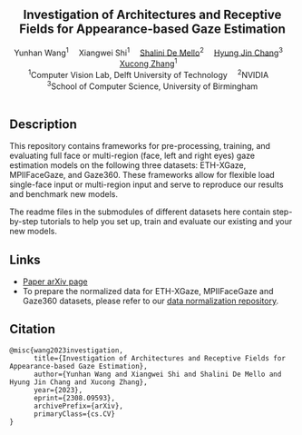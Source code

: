 
<div align="center">

<h2>Investigation of Architectures and Receptive Fields for Appearance-based Gaze Estimation</h2>

<div>
    Yunhan Wang</a><sup>1</sup>&emsp;
    Xiangwei Shi</a><sup>1</sup>&emsp;
    <a href='https://research.nvidia.com/person/shalini-de-mello' target='_blank'>Shalini De  Mello</a><sup>2</sup>&emsp;
    <a href='https://hyungjinchang.wordpress.com/' target='_blank'>Hyung Jin Chang</a><sup>3</sup>&emsp;
    <a href='https://www.ccmitss.com/zhang' target='_blank'>Xucong Zhang</a><sup>1</sup>&emsp;
</div>

<div>
    <sup>1</sup>Computer Vision Lab, Delft University of Technology&emsp;
    <sup>2</sup>NVIDIA&emsp; <br>
    <sup>3</sup>School of Computer Science, University of Birmingham
</div>

</div>

<br/>

## Description
This repository contains frameworks for pre-processing, training, and evaluating full face or multi-region (face, left and right eyes) gaze estimation models on the following three datasets: ETH-XGaze, MPIIFaceGaze, and Gaze360. These frameworks allow for flexible load single-face input or multi-region input and serve to reproduce our results and benchmark new models.

The readme files in the submodules of different datasets here contain step-by-step tutorials to help you set up, train and evaluate our existing and your new models. 

## Links
- [Paper arXiv page](https://arxiv.org/abs/2308.09593)
- To prepare the normalized data for ETH-XGaze, MPIIFaceGaze and Gaze360 datasets, please refer to our [data normalization repository](https://github.com/X-Shi/Data-Normalization-Gaze-Estimation).

## Citation
```
@misc{wang2023investigation,
      title={Investigation of Architectures and Receptive Fields for Appearance-based Gaze Estimation}, 
      author={Yunhan Wang and Xiangwei Shi and Shalini De Mello and Hyung Jin Chang and Xucong Zhang},
      year={2023},
      eprint={2308.09593},
      archivePrefix={arXiv},
      primaryClass={cs.CV}
}
```
